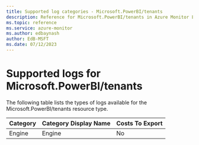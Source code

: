 ```yaml
---
title: Supported log categories - Microsoft.PowerBI/tenants
description: Reference for Microsoft.PowerBI/tenants in Azure Monitor Logs.
ms.topic: reference
ms.service: azure-monitor
ms.author: edbaynash
author: EdB-MSFT
ms.date: 07/12/2023
---
```

# Supported logs for Microsoft.PowerBI/tenants  
<!-- Data source : arm-->


  The following table lists the types of logs available for the Microsoft.PowerBI/tenants resource type.

|Category|Category Display Name|Costs To Export|
|---|---|---|
|Engine |Engine |No |


<!--Gen Date:  Wed Jul 12 2023 17:59:09 GMT+0300 (Israel Daylight Time)-->